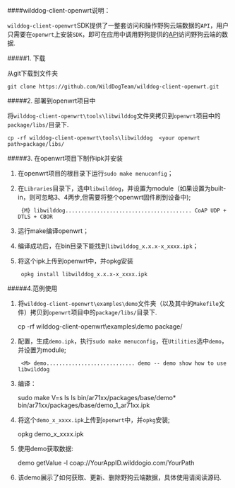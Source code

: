 
####wilddog-client-openwrt说明：

`wilddog-client-openwrt`SDK提供了一整套访问和操作野狗云端数据的`API`，用户只需要在`openwrt`上安装`SDK`，即可在应用中调用野狗提供的[API](https://z.wilddog.com/device/quickstart)访问野狗云端的数据.

#####1. 下载

从git下载到文件夹

	git clone https://github.com/WildDogTeam/wilddog-client-openwrt.git

#####2. 部署到openwrt项目中

将`wilddog-client-openwrt\tools\libwilddog`文件夹拷贝到`openwrt`项目中的`package/libs/`目录下.

	cp -rf wilddog-client-openwrt\tools\libwilddog  <your openwrt path>package/libs/

#####3. 在openwrt项目下制作ipk并安装

1. 在openwrt项目的根目录下运行`sudo make menuconfig`；

2. 在`Libraries`目录下，选中`libwilddog`，并设置为module（如果设置为built-in，则可忽略3、4两步,但需要将整个openwrt固件刷到设备中);

		{M} libwilddog........................................ CoAP UDP + DTLS + CBOR

3. 运行make编译openwrt；

4. 编译成功后，在bin目录下能找到`libwilddog_x.x.x-x_xxxx.ipk`；

5. 将这个ipk上传到openwrt中，并opkg安装

		opkg install libwilddog_x.x.x-x_xxxx.ipk


#####4.范例使用


1. 将`wilddog-client-openwrt\examples\demo`文件夹（以及其中的`Makefile`文件）拷贝到`openwrt`项目中的`package/libs/`目录下.

	 cp -rf wilddog-client-openwrt\examples\demo  <your openwrt path>package/

2. 配置，生成`demo.ipk`，执行`sudo make menuconfig`，在`Utilities`选中`demo`，并设置为module;
	
		<M> demo............................ demo -- demo show how to use libwilddog 

3. 编译：

	sudo make V=s
	ls ls bin/ar71xx/packages/base/demo*
	bin/ar71xx/packages/base/demo_1_ar71xx.ipk 

4. 将这个`demo_x_xxxx.ipk`上传到`openwrt`中，并`opkg`安装;

	opkg demo_x_xxxx.ipk

5. 使用demo获取数据:

	demo getValue -l coap://YourAppID.wilddogio.com/YourPath 

6. 该demo展示了如何获取、更新、删除野狗云端数据，具体使用请阅读源码.
	 		
